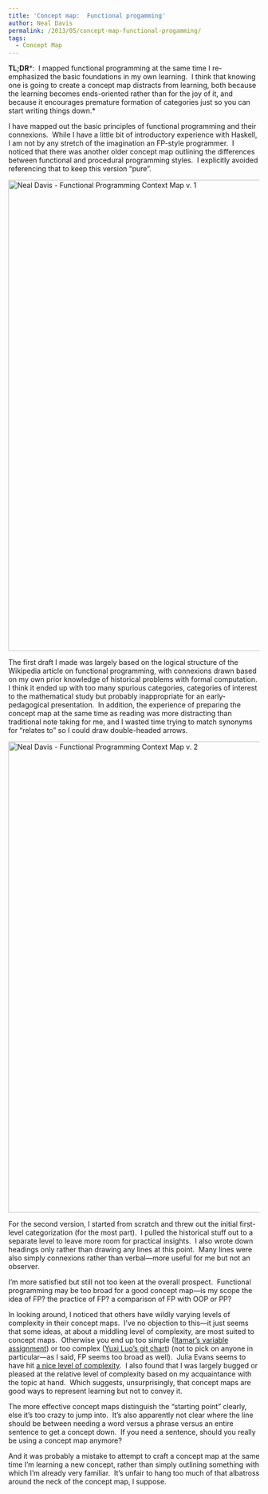 ```yaml
---
title: 'Concept map:  Functional progamming'
author: Neal Davis
permalink: /2013/05/concept-map-functional-progamming/
tags:
  - Concept Map
---
```

**TL;DR***:  I mapped functional programming at the same time I re-emphasized the basic foundations in my own learning.  I think that knowing one is going to create a concept map distracts from learning, both because the learning becomes ends-oriented rather than for the joy of it, and because it encourages premature formation of categories just so you can start writing things down.*

I have mapped out the basic principles of functional programming and their connexions.  While I have a little bit of introductory experience with Haskell, I am not by any stretch of the imagination an FP-style programmer.  I noticed that there was another older concept map outlining the differences between functional and procedural programming styles.  I explicitly avoided referencing that to keep this version &#8220;pure&#8221;.

[<img class="alignnone size-large wp-image-2904" alt="Neal Davis - Functional Programming Context Map v. 1" src="http://teaching.software-carpentry.org/wp-content/uploads/2013/05/ned-v1-768x1024.png" width="707" height="942" />][1]

The first draft I made was largely based on the logical structure of the Wikipedia article on functional programming, with connexions drawn based on my own prior knowledge of historical problems with formal computation.  I think it ended up with too many spurious categories, categories of interest to the mathematical study but probably inappropriate for an early-pedagogical presentation.  In addition, the experience of preparing the concept map at the same time as reading was more distracting than traditional note taking for me, and I wasted time trying to match synonyms for &#8220;relates to&#8221; so I could draw double-headed arrows.

[<img class="alignnone size-large wp-image-2905" alt="Neal Davis - Functional Programming Context Map v. 2" src="http://teaching.software-carpentry.org/wp-content/uploads/2013/05/ned-v2-768x1024.png" width="707" height="942" />][2]

For the second version, I started from scratch and threw out the initial first-level categorization (for the most part).  I pulled the historical stuff out to a separate level to leave more room for practical insights.  I also wrote down headings only rather than drawing any lines at this point.  Many lines were also simply connexions rather than verbal—more useful for me but not an observer.

I&#8217;m more satisfied but still not too keen at the overall prospect.  Functional programming may be too broad for a good concept map—is my scope the idea of FP? the practice of FP? a comparison of FP with OOP or PP?

In looking around, I noticed that others have wildly varying levels of complexity in their concept maps.  I&#8217;ve no objection to this—it just seems that some ideas, at about a middling level of complexity, are most suited to concept maps.  Otherwise you end up too simple ([Itamar&#8217;s variable assignment][3]) or too complex ([Yuxi Luo&#8217;s git chart][4]) (not to pick on anyone in particular—as I said, FP seems too broad as well).  Julia Evans seems to have hit [a nice level of complexity][5].  I also found that I was largely bugged or pleased at the relative level of complexity based on my acquaintance with the topic at hand.  Which suggests, unsurprisingly, that concept maps are good ways to represent learning but not to convey it.

The more effective concept maps distinguish the &#8220;starting point&#8221; clearly, else it&#8217;s too crazy to jump into.  It&#8217;s also apparently not clear where the line should be between needing a word versus a phrase versus an entire sentence to get a concept down.  If you need a sentence, should you really be using a concept map anymore?

And it was probably a mistake to attempt to craft a concept map at the same time I&#8217;m learning a new concept, rather than simply outlining something with which I&#8217;m already very familiar.  It&#8217;s unfair to hang too much of that albatross around the neck of the concept map, I suppose.

 [1]: http://teaching.software-carpentry.org/wp-content/uploads/2013/05/ned-v1.png
 [2]: http://teaching.software-carpentry.org/wp-content/uploads/2013/05/ned-v2.png
 [3]: http://teaching.software-carpentry.org/2013/05/25/python-variables-a-diagram-that-is-not-a-concept-map/
 [4]: http://teaching.software-carpentry.org/2013/05/25/the-soul-of-gitabout-the-dot-git-dirconcept-map/
 [5]: http://teaching.software-carpentry.org/2013/05/28/concept-map-conditionals-booleans-in-python/
